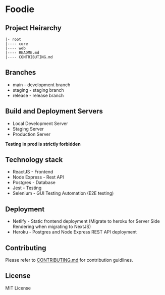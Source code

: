 # Foodie

## Project Heirarchy
```
|- root
|---- core
|---- web
|---- README.md
|---- CONTRIBUTING.md
```

## Branches
- main - development branch
- staging - staging branch
- release - release branch

## Build and Deployment Servers
- Local Development Server
- Staging Server
- Production Server

<b>Testing in prod is strictly forbidden</b>

## Technology stack
- ReactJS - Frontend
- Node Express - Rest API
- Postgres - Database
- Jest - Testing
- Selenium - GUI Testing Automation (E2E testing)

## Deployment
- Netlify - Static frontend deployment (Migrate to heroku for Server Side Rendering when migrating to NextJS)
- Heroku - Postgres and Node Express REST API deployment

## Contributing
Please refer to [CONTRIBUTING.md](CONTRIBUTING.md) for contribution guidlines.

## License
MIT License
